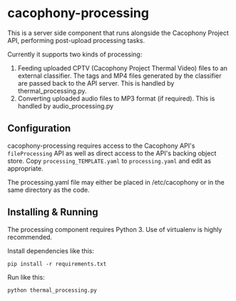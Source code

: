 # cacophony-processing

This is a server side component that runs alongside the Cacophony
Project API, performing post-upload processing tasks.

Currently it supports two kinds of processing:

1. Feeding uploaded CPTV (Cacophony Project Thermal Video) files to an
   external classifier. The tags and MP4 files generated by the
   classifier are passed back to the API server. This is handled by
   thermal_processing.py.
2. Converting uploaded audio files to MP3 format (if required). This
   is handled by audio_processing.py


## Configuration

cacophony-processing requires access to the Cacophony API's
`fileProcessing` API as well as direct access to the API's backing
object store. Copy `processing_TEMPLATE.yaml` to `processing.yaml` and
edit as appropriate.

The processing.yaml file may either be placed in /etc/cacophony or in
the same directory as the code.


## Installing & Running

The processing component requires Python 3. Use of virtualenv is highly recommended.

Install dependencies like this:

```
pip install -r requirements.txt
```

Run like this:

```
python thermal_processing.py
```
